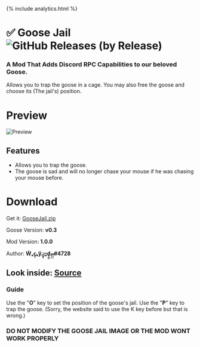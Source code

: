 {% include analytics.html %}

# ✅ Goose Jail ![GitHub Releases (by Release)](https://img.shields.io/github/downloads/WackyModer/GooseJail/total?logo=github)
### A Mod That Adds Discord RPC Capabilities to our beloved Goose. 

Allows you to trap the goose in a cage. You may also free the goose and choose its (The jail's) position.

# Preview
![Preview](https://i.imgur.com/5LeUS25.png)

## Features

 - Allows you to trap the goose.
 - The goose is sad and will no longer chase your mouse if he was chasing your mouse before.

# Download

Get it: [GooseJail.zip](https://github.com/WackyModer/GooseJail/releases/download/Mod/GooseJail.zip)

Goose Version: **v0.3**

Mod Version: **1.0.0**

Author: **Ẃₐc͈ͅₖy͞ₘ̬̥͝ₒ́ḑ̘̳ₑ̶̞̤ᵣ̛̟̦#4728**

Look inside: [Source](https://github.com/WackyModer/GooseJail)
---
### Guide

Use the "**O**" key to set the position of the goose's jail.
Use the "**P**" key to trap the goose. (Sorry, the website said to use the K key before but that is wrong.)

### DO NOT MODIFY THE GOOSE JAIL IMAGE OR THE MOD WONT WORK PROPERLY

